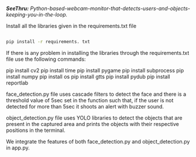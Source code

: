 _**SeeThru:** Python-based-webcam-monitor-that-detects-users-and-objects-keeping-you-in-the-loop._

Install all the libraries given in the requirements.txt file
```bash

pip install -r requirements. txt
```
If there is any problem in installing the libraries through the requirements.txt file use the following commands:

pip install cv2 
pip install time
pip install pygame
pip install subprocess
pip install numpy 
pip install os
pip install gtts
pip install pydub
pip install reportlab

face_detection.py file uses cascade filters to detect the face and there is a threshold value of 5sec set in the function such that, if the user is not detected for more than 5sec it shoots an alert with buzzer sound.

object_detection.py file uses YOLO libraries to detect the objects that are present in the captured area and prints the objects with their respective positions in the terminal.

We integrate the features of both face_detection.py and object_detection.py in app.py.
